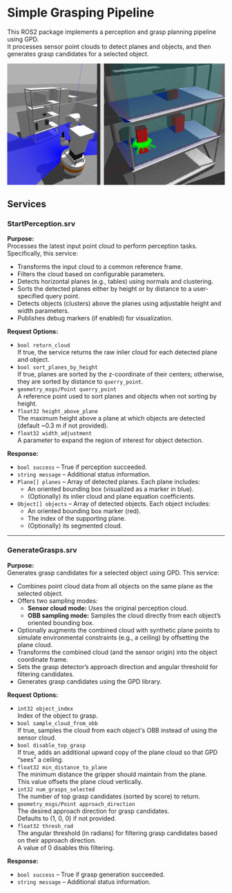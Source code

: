 # Simple Grasping Pipeline

This ROS2 package implements a perception and grasp planning pipeline using GPD.  
It processes sensor point clouds to detect planes and objects, and then generates grasp candidates for a selected object.

![](imgs/tiago_sim.png)

## Services

### StartPerception.srv
**Purpose:**  
Processes the latest input point cloud to perform perception tasks. Specifically, this service:
- Transforms the input cloud to a common reference frame.
- Filters the cloud based on configurable parameters.
- Detects horizontal planes (e.g., tables) using normals and clustering.
- Sorts the detected planes either by height or by distance to a user-specified query point.
- Detects objects (clusters) above the planes using adjustable height and width parameters.
- Publishes debug markers (if enabled) for visualization.

**Request Options:**
- `bool return_cloud`  
  If true, the service returns the raw inlier cloud for each detected plane and object.
- `bool sort_planes_by_height`  
  If true, planes are sorted by the z-coordinate of their centers; otherwise, they are sorted by distance to `querry_point`.
- `geometry_msgs/Point querry_point`  
  A reference point used to sort planes and objects when not sorting by height.
- `float32 height_above_plane`  
  The maximum height above a plane at which objects are detected (default ~0.3 m if not provided).
- `float32 width_adjustment`  
  A parameter to expand the region of interest for object detection.

**Response:**
- `bool success` – True if perception succeeded.
- `string message` – Additional status information.
- `Plane[] planes` – Array of detected planes. Each plane includes:
  - An oriented bounding box (visualized as a marker in blue).
  - (Optionally) its inlier cloud and plane equation coefficients.
- `Object[] objects` – Array of detected objects. Each object includes:
  - An oriented bounding box marker (red).
  - The index of the supporting plane.
  - (Optionally) its segmented cloud.

---

### GenerateGrasps.srv
**Purpose:**  
Generates grasp candidates for a selected object using GPD. This service:
- Combines point cloud data from all objects on the same plane as the selected object.
- Offers two sampling modes:
  - **Sensor cloud mode:** Uses the original perception cloud.
  - **OBB sampling mode:** Samples the cloud directly from each object’s oriented bounding box.
- Optionally augments the combined cloud with synthetic plane points to simulate environmental constraints (e.g., a ceiling) by offsetting the plane cloud.
- Transforms the combined cloud (and the sensor origin) into the object coordinate frame.
- Sets the grasp detector’s approach direction and angular threshold for filtering candidates.
- Generates grasp candidates using the GPD library.

**Request Options:**
- `int32 object_index`  
  Index of the object to grasp.
- `bool sample_cloud_from_obb`  
  If true, samples the cloud from each object's OBB instead of using the sensor cloud.
- `bool disable_top_grasp`  
  If true, adds an additional upward copy of the plane cloud so that GPD “sees” a ceiling.
- `float32 min_distance_to_plane`  
  The minimum distance the gripper should maintain from the plane.  
  This value offsets the plane cloud vertically.
- `int32 num_grasps_selected`  
  The number of top grasp candidates (sorted by score) to return.
- `geometry_msgs/Point approach_direction`  
  The desired approach direction for grasp candidates.  
  Defaults to (1, 0, 0) if not provided.
- `float32 thresh_rad`  
  The angular threshold (in radians) for filtering grasp candidates based on their approach direction.  
  A value of 0 disables this filtering.

**Response:**
- `bool success` – True if grasp generation succeeded.
- `string message` – Additional status information.